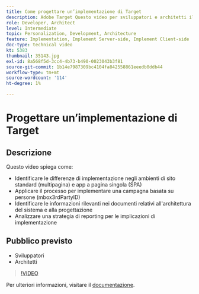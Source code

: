 ```yaml
---
title: Come progettare un’implementazione di Target
description: Adobe Target Questo video per sviluppatori e architetti illustra le differenze di implementazione negli ambienti di siti standard (multipagina) e app a pagina singola (SPA). Scopri come applicare il processo per implementare una campagna basata sulle persone (mbox3rdPartyID), identificare informazioni rilevanti nei documenti di progettazione/architettura del sistema e analizzare una strategia di reporting per le implicazioni relative all’implementazione.
role: Developer, Architect
level: Intermediate
topic: Personalization, Development, Architecture
feature: Implementation, Implement Server-side, Implement Client-side
doc-type: technical video
kt: 5383
thumbnail: 35143.jpg
exl-id: 8a568f5d-3cc4-4b73-b490-0023043b3f81
source-git-commit: 1b14e7987309bc4104fa842558861eeedb0ddb44
workflow-type: tm+mt
source-wordcount: '114'
ht-degree: 1%

---
```


# Progettare un’implementazione di Target

## Descrizione

Questo video spiega come:

* Identificare le differenze di implementazione negli ambienti di sito standard (multipagina) e app a pagina singola (SPA)
* Applicare il processo per implementare una campagna basata su persone (mbox3rdPartyID)
* Identificare le informazioni rilevanti nei documenti relativi all&#39;architettura del sistema e alla progettazione
* Analizzare una strategia di reporting per le implicazioni di implementazione

## Pubblico previsto

* Sviluppatori
* Architetti

>[!VIDEO](https://video.tv.adobe.com/v/35143/?quality=12)

Per ulteriori informazioni, visitare il [documentazione](https://experienceleague.adobe.com/docs/target/using/implement-target/implementing-target.html?lang=en).
